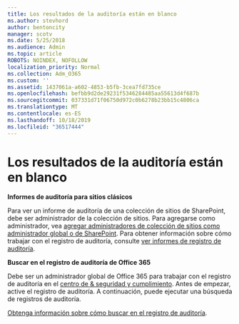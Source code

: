 ```yaml
---
title: Los resultados de la auditoría están en blanco
ms.author: stevhord
author: bentoncity
manager: scotv
ms.date: 5/25/2018
ms.audience: Admin
ms.topic: article
ROBOTS: NOINDEX, NOFOLLOW
localization_priority: Normal
ms.collection: Adm_O365
ms.custom: ''
ms.assetid: 1437061a-a602-4853-b5fb-3cea7fd735ce
ms.openlocfilehash: befbb9d2de29231f5346284485aa55613d4f687b
ms.sourcegitcommit: 037331d71f06750d972c0b6278b23bb15c4806ca
ms.translationtype: MT
ms.contentlocale: es-ES
ms.lasthandoff: 10/18/2019
ms.locfileid: "36517444"
---
```

# <a name="auditing-results-are-blank"></a>Los resultados de la auditoría están en blanco

 **Informes de auditoría para sitios clásicos**
  
Para ver un informe de auditoría de una colección de sitios de SharePoint, debe ser administrador de la colección de sitios. Para agregarse como administrador, vea [agregar administradores de colección de sitios como administrador global o de SharePoint](https://go.microsoft.com/fwlink/?linkid=869390). Para obtener información sobre cómo trabajar con el registro de auditoría, consulte [ver informes de registro de auditoría](https://go.microsoft.com/fwlink/?linkid=395237). 
  
 **Buscar en el registro de auditoría de Office 365**
  
Debe ser un administrador global de Office 365 para trabajar con el registro de auditoría en el [centro de &amp; seguridad y cumplimiento](https://protection.office.com). Antes de empezar, active el registro de auditoría. A continuación, puede ejecutar una búsqueda de registros de auditoría. 
  
[Obtenga información sobre cómo buscar en el registro de auditoría](https://go.microsoft.com/fwlink/?linkid=708432).
  

